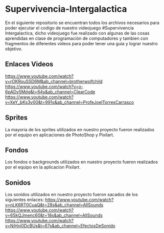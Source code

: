 # Supervivencia-Intergalactica
 En el siguiente repositorio se encuentran todos los archivos necesarios para poder ejecutar el codigo de nuestro videojuego #Supervivencia Intergalactica, dicho videojuego fue realizado con algunas de las cosas aprendidas en clase de programación de computadores y tambien con fragmentos de diferentes videos para poder tener una guia y lograr nuestro objetivo.
 
## Enlaces Videos
  https://www.youtube.com/watch?v=rOKRouSSD6M&ab_channel=brotherwolfchild
  https://www.youtube.com/watch?v=o-6pADy5Mdg&t=64s&ab_channel=ClearCode
  https://www.youtube.com/watch?v=XeY_bKs3v00&t=991s&ab_channel=ProfeJoelTorresCarrasco
  
## Sprites
 La mayoria de los sprites utilizados en nuestro proyecto fueron realizados por el equipo en aplicaciones de PhotoShop y Pixilart.
 
## Fondos
 Los fondos o backgrounds utilizados en nuestro proyecto fueron realizados por el equipo en la aplicacion Pixilart.
 
## Sonidos
 Los sonidos utilizados en nuestro proyecto fueron sacados de los siguientes enlaces:
 https://www.youtube.com/watch?v=nLK6RT0CuaQ&t=28s&ab_channel=AllSounds
 https://www.youtube.com/watch?v=6SkQJmenc60&t=18s&ab_channel=AllSounds
 https://www.youtube.com/watch?v=NiHni0DcBUs&t=67s&ab_channel=EfectosDeSonido
